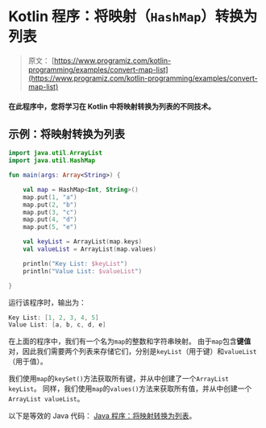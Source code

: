 # Kotlin 程序：将映射（`HashMap`）转换为列表

> 原文： [https://www.programiz.com/kotlin-programming/examples/convert-map-list](https://www.programiz.com/kotlin-programming/examples/convert-map-list)

#### 在此程序中，您将学习在 Kotlin 中将映射转换为列表的不同技术。

## 示例：将映射转换为列表

```kt
import java.util.ArrayList
import java.util.HashMap

fun main(args: Array<String>) {

    val map = HashMap<Int, String>()
    map.put(1, "a")
    map.put(2, "b")
    map.put(3, "c")
    map.put(4, "d")
    map.put(5, "e")

    val keyList = ArrayList(map.keys)
    val valueList = ArrayList(map.values)

    println("Key List: $keyList")
    println("Value List: $valueList")

}
```

运行该程序时，输出为：

```kt
Key List: [1, 2, 3, 4, 5]
Value List: [a, b, c, d, e]
```

在上面的程序中，我们有一个名为`map`的整数和字符串映射。 由于`map`包含**键值**对，因此我们需要两个列表来存储它们，分别是`keyList`（用于键）和`valueList`（用于值）。

我们使用`map`的`keySet()`方法获取所有键，并从中创建了一个`ArrayList keyList`。 同样，我们使用`map`的`values()`方法来获取所有值，并从中创建一个`ArrayList valueList`。

以下是等效的 Java 代码： [Java 程序：将映射转换为列表](/java-programming/examples/convert-map-list "Java Program to convert map to a list")。